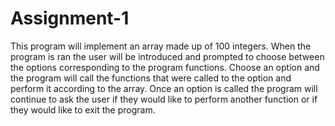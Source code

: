 # Assignment-1
 This program will implement an array made up of 100 integers. 
 When the program is ran the user will be introduced and prompted to choose between the options corresponding to the program functions.
 Choose an option and the program will call the functions that were called to the option and perform it according to the array. 
 Once an option is called the program will continue to ask the user if they would like to perform another function or if they would like to exit the program.
